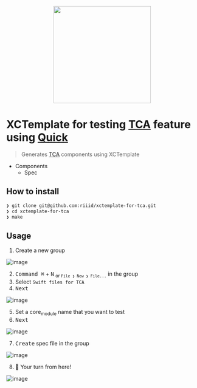 <p align="center">
  <img src="https://user-images.githubusercontent.com/1744446/106479190-62a5ec80-64ed-11eb-8446-07d2a782af37.png" width=256/>
</p>

# XCTemplate for testing [TCA] feature using [Quick]

> Generates [TCA] components using XCTemplate

* Components
  * Spec

## How to install

```sh
❯ git clone git@github.com:riiid/xctemplate-for-tca.git
❯ cd xctemplate-for-tca
❯ make
```

## Usage

1. Create a new group

![image](https://user-images.githubusercontent.com/46320390/224585557-0c411e9f-0025-4636-a73b-52b9262b516c.png)

2. <kbd>Command ⌘</kbd> + <kbd>N</kbd> <sub>or `File ❯ New ❯ File...`</sub> in the group
3. Select `Swift files for TCA`
4. <kbd>Next</kbd>

![image](https://user-images.githubusercontent.com/46320390/224587643-ba5ce047-9f57-45f3-966b-e379751638c0.png)

5. Set a core<sub>module</sub> name that you want to test
6. <kbd>Next</kbd>

![image](https://user-images.githubusercontent.com/46320390/224587275-74108a55-f0aa-43f5-b712-1cfa552928a4.png)

7. <kbd>Create</kbd> spec file in the group

![image](https://user-images.githubusercontent.com/46320390/224264191-722281ff-630c-4e78-a30c-3a28501114ef.png)


8. :tada: Your turn from here!

![image](https://user-images.githubusercontent.com/46320390/224587315-ee587318-7f60-4264-b878-6aaa8ba832a1.png)

[TCA]: https://github.com/pointfreeco/swift-composable-architecture
[Quick]: https://github.com/Quick/Quick

